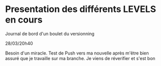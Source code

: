 # Presentation des différents LEVELS en cours


Journal de bord d'un boulet du versionning

28/03/20h40


Besoin d'un miracle. Test de Push vers ma nouvelle après m'être bien assuré que je travaille sur ma branche. Je viens de réverifier et s'est bon
